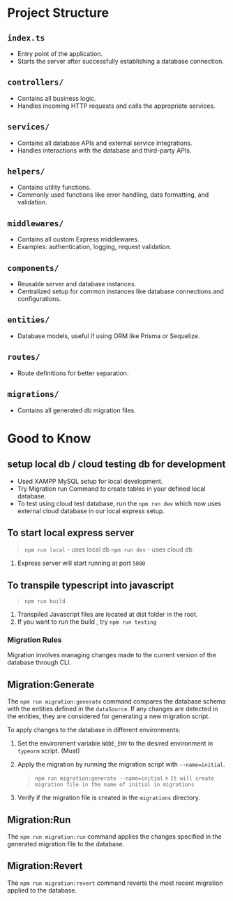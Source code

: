 # Project Structure

## `index.ts`

- Entry point of the application.
- Starts the server after successfully establishing a database connection.

## `controllers/`

- Contains all business logic.
- Handles incoming HTTP requests and calls the appropriate services.

## `services/`

- Contains all database APIs and external service integrations.
- Handles interactions with the database and third-party APIs.

## `helpers/`

- Contains utility functions.
- Commonly used functions like error handling, data formatting, and validation.

## `middlewares/`

- Contains all custom Express middlewares.
- Examples: authentication, logging, request validation.

## `components/`

- Reusable server and database instances.
- Centralized setup for common instances like database connections and configurations.

## `entities/`

- Database models, useful if using ORM like Prisma or Sequelize.

## `routes/`

- Route definitions for better separation.

## `migrations/`

- Contains all generated db migration files.

# Good to Know

## setup local db / cloud testing db for development

- Used XAMPP MySQL setup for local development.
- Try Migration run Command to create tables in your defined local database.
- To test using cloud test database, run the `npm run dev` which now uses external cloud database in our local express setup.

## To start local express server

> `npm run local` - uses local db
> `npm run dev` - uses cloud db

1. Express server will start running at port `5000`

## To transpile typescript into javascript

> `npm run build`

1. Transpiled Javascript files are located at dist folder in the root.
2. If you want to run the build , try `npm run testing`

### Migration Rules

Migration involves managing changes made to the current version of the database through CLI.

## Migration:Generate

The `npm run migration:generate` command compares the database schema with the entities defined in the `dataSource`. If any changes are detected in the entities, they are considered for generating a new migration script.

To apply changes to the database in different environments:

1. Set the environment variable `NODE_ENV` to the desired environment in `typeorm` script. (Must)

2. Apply the migration by running the migration script with `--name=initial`.

    > `npm run migration:generate --name=initial` > `It will create migration file in the name of initial in migrations`

3. Verify if the migration file is created in the `migrations` directory.

## Migration:Run

The `npm run migration:run` command applies the changes specified in the generated migration file to the database.

## Migration:Revert

The `npm run migration:revert` command reverts the most recent migration applied to the database.
